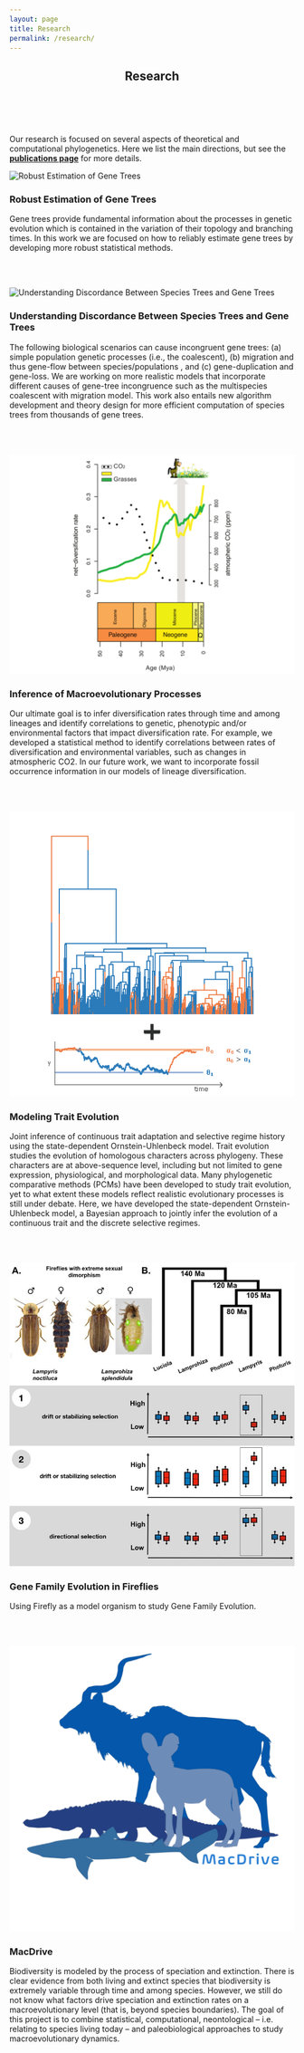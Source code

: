 ```yaml
---
layout: page
title: Research
permalink: /research/
---
```



<header class="page-header">
  <h2 class="page-title">Research</h2>
  <br>
</header>

<div class="center">

<p class="intro-text">
  Our research is focused on several aspects of theoretical and computational phylogenetics. Here we list the main directions, but see the <a href="/publications" target="_blank"><strong>publications page</strong></a> for more details.
</p>

<div class="projects-container">

  <!-- Section 1 -->
  <div class="project">
    <img class="project-image floatleft" src="/assets/images/Figure_1_v2.png" alt="Robust Estimation of Gene Trees">
    <div class="project-content">
        <h3>Robust Estimation of Gene Trees</h3>
        <p class="project-description">
            Gene trees provide fundamental information about the processes in genetic evolution which is contained in the variation of their topology and branching times.
            In this work we are focused on how to reliably estimate gene trees by developing more robust statistical methods.
        </p>
    </div>
  </div>

  <br><br>

  <!-- Section 2 -->
  <div class="project">
    <img class="project-image floatright" src="/assets/images/Figure_2_v2.png" alt="Understanding Discordance Between Species Trees and Gene Trees">
    <div class="project-content">
        <h3>Understanding Discordance Between Species Trees and Gene Trees</h3>
        <p class="project-description">
            The following biological scenarios can cause incongruent gene trees: (a) simple population genetic processes (i.e., the coalescent), (b) migration and thus gene-flow between species/populations , and (c) gene-duplication and gene-loss.
            We are working on more realistic models that incorporate different causes of gene-tree incongruence such as the multispecies coalescent with migration model.
            This work also entails new algorithm development and theory design for more efficient computation of species trees from thousands of gene trees.
        </p>
    </div>
  </div>

  <br><br>

  <!-- Section 3 -->
  <div class="project">
    <img class="project-image floatleft" src="/assets/images/Figure_4.png" alt="Inference of Macroevolutionary Processes">
    <div class="project-content">
        <h3>Inference of Macroevolutionary Processes</h3>
        <p class="project-description">
            Our ultimate goal is to infer diversification rates through time and among lineages and identify correlations to genetic, phenotypic and/or environmental factors that impact diversification rate.
            For example, we developed a statistical method to identify correlations between rates of diversification and environmental variables, such as changes in atmospheric CO2.
            In our future work, we want to incorporate fossil occurrence information in our models of lineage diversification.
        </p>
    </div>
  </div>

  <br><br>

  <!-- Section 4 -->
  <div class="project">
    <img class="project-image floatright" src="/assets/images/trait_evolution.png" alt="Modeling Trait Evolution">
    <div class="project-content">
        <h3>Modeling Trait Evolution</h3>
        <p class="project-description">
            Joint inference of continuous trait adaptation and selective regime history using the state-dependent Ornstein-Uhlenbeck model.
            Trait evolution studies the evolution of homologous characters across phylogeny. These characters are at above-sequence level, including but not limited to gene expression, physiological, and morphological data.
            Many phylogenetic comparative methods (PCMs) have been developed to study trait evolution, yet to what extent these models reflect realistic evolutionary processes is still under debate.
            Here, we have developed the state-dependent Ornstein-Uhlenbeck model, a Bayesian approach to jointly infer the evolution of a continuous trait and the discrete selective regimes.
        </p>
    </div>
  </div>

  <br><br>

  <!-- Section 5 -->
  <div class="project">
    <img class="project-image floatleft" src="/assets/images/gene_family.jpg" alt="Gene Family Evolution in Fireflies">
    <div class="project-content">
        <h3>Gene Family Evolution in Fireflies</h3>
        <p class="project-description">
            Using Firefly as a model organism to study Gene Family Evolution.
        </p>
    </div>
  </div>

  <br><br>

  <!-- Section 6 -->
  <div class="project">
    <img class="project-image floatright" src="/assets/images/MacDrive.png" alt="MacDrive">
    <div class="project-content">
        <h3>MacDrive</h3>
        <p class="project-description">
            Biodiversity is modeled by the process of speciation and extinction. There is clear evidence from both living and extinct species that biodiversity is extremely variable through time and among species.
            However, we still do not know what factors drive speciation and extinction rates on a macroevolutionary level (that is, beyond species boundaries).
            The goal of this project is to combine statistical, computational, neontological – i.e. relating to species living today – and paleobiological approaches to study macroevolutionary dynamics.
        </p>
    </div>
  </div>

</div>

</div>
